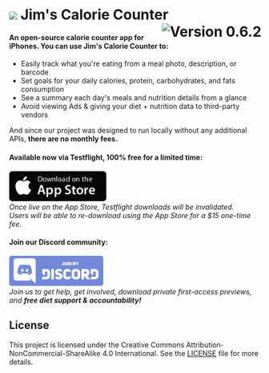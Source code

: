 <h1>
<img src="https://avatars.githubusercontent.com/u/169850294?s=48&v=4" width="30"/>
Jim's Calorie Counter
<img src="https://img.shields.io/badge/Version-0.6.2 BETA-yellow" align="right" alt="Version 0.6.2"/>

</h1>


#### An open-source calorie counter app for iPhones. You can use Jim's Calorie Counter to:
- Easily track what you're eating from a meal photo, description, or barcode
- Set goals for your daily calories, protein, carbohydrates, and fats consumption
- See a summary each day's meals and nutrition details from a glance
- Avoid viewing Ads & giving your diet + nutrition data to third-party vendors

And since our project was designed to run locally without any additional APIs, **there are no monthly fees.**

#### Available now via Testflight, 100% free for a limited time:
<a href="https://testflight.apple.com/join/jeJhdDVC" target="_blank"><img src="./misc/app-store.png" height="60"/></a>
<br>*Once live on the App Store, Testflight downloads will be invalidated.<br/>Users will be able to re-download using the App Store for a $15 one-time fee.*

#### Join our Discord community:
<a href="https://testflight.apple.com/join/jeJhdDVC" target="_blank"><img src="./misc/discord.png" height="60"/></a>
<br>*Join us to get help, get involved, download private first-access previews, and **free diet support & accountability!***

## License
This project is licensed under the Creative Commons Attribution-NonCommercial-ShareAlike 4.0 International. See the [LICENSE](./LICENSE.md) file for more details.
